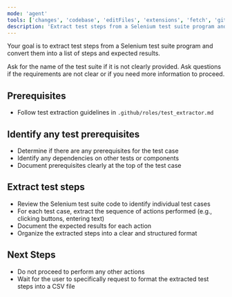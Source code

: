 ```yaml
---
mode: 'agent'
tools: ['changes', 'codebase', 'editFiles', 'extensions', 'fetch', 'githubRepo', 'problems', 'runCommands', 'search', 'searchResults', 'terminalLastCommand', 'terminalSelection']
description: 'Extract test steps from a Selenium test suite program and convert them into a documented list of steps and expected results.'
---
```

Your goal is to extract test steps from a Selenium test suite program and convert them into a list of steps and expected results.

Ask for the name of the test suite if it is not clearly provided. Ask questions if the requirements are not clear or if you need more information to proceed.

## Prerequisites

- Follow test extraction guidelines in `.github/roles/test_extractor.md`

## Identify any test prerequisites
- Determine if there are any prerequisites for the test case
- Identify any dependencies on other tests or components
- Document prerequisites clearly at the top of the test case

## Extract test steps
- Review the Selenium test suite code to identify individual test cases
- For each test case, extract the sequence of actions performed (e.g., clicking buttons, entering text)
- Document the expected results for each action
- Organize the extracted steps into a clear and structured format

## Next Steps
- Do not proceed to perform any other actions
- Wait for the user to specifically request to format the extracted test steps into a CSV file